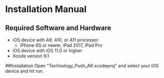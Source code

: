 # Installation Manual
## Required Software and Hardware
* iOS device with A9, A10, or A11 processor.  
  * iPhone 6S or newer, iPad 2017, iPad Pro
* iOS device with iOS 11.0 or higher
* Xcode version 9.1

##Installation
Open "Technology_Push_AR.xcodeproj" and select your iOS device and hit run.
